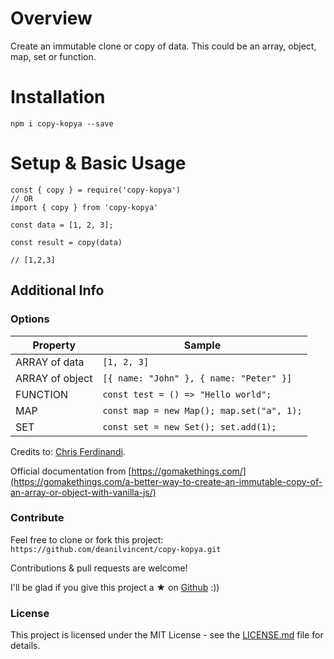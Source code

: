 # Overview

Create an immutable clone or copy of data. This could be an array, object, map, set or function.

# Installation

`npm i copy-kopya --save`

# Setup & Basic Usage

```
const { copy } = require('copy-kopya')
// OR
import { copy } from 'copy-kopya'

const data = [1, 2, 3];

const result = copy(data)

// [1,2,3]
```

## Additional Info

### Options

| Property        | Sample                                    |
| --------------- | ----------------------------------------- |
| ARRAY of data   | `[1, 2, 3]`                               |
| ARRAY of object | `[{ name: "John" }, { name: "Peter" }]`   |
| FUNCTION        | `const test = () => "Hello world";`       |
| MAP             | `const map = new Map(); map.set("a", 1);` |
| SET             | `const set = new Set(); set.add(1);`      |

Credits to: [Chris Ferdinandi](https://vanillajstoolkit.com/helpers/copy/).

Official documentation from [https://gomakethings.com/](https://gomakethings.com/a-better-way-to-create-an-immutable-copy-of-an-array-or-object-with-vanilla-js/)

### Contribute

Feel free to clone or fork this project: `https://github.com/deanilvincent/copy-kopya.git`

Contributions & pull requests are welcome!

I'll be glad if you give this project a ★ on [Github](https://github.com/deanilvincent/copy-kopya) :))

### License

This project is licensed under the MIT License - see the [LICENSE.md](https://github.com/deanilvincent/copy-kopya/blob/master/LICENSE) file for details.
